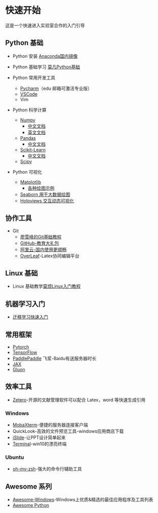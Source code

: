 # 快速开始

这是一个快速进入实验室合作的入门引导

## Python 基础

- Python 安装 [Anaconda国内镜像](https://mirror.tuna.tsinghua.edu.cn/help/anaconda/)
- Python 基础学习 [莫凡Python基础](https://morvanzhou.github.io/tutorials/python-basic/)
- Python 常用开发工具
  - [Pycharm](https://www.jetbrains.com/pycharm/download/)（edu 邮箱可激活专业版）
  - [VSCode](https://code.visualstudio.com/)
  - Vim

- Python 科学计算
  - [Numpy](https://numpy.org/)
    - [中文文档](https://www.numpy.org.cn/)
    - [英文文档](https://www.numpy.org.cn/en/)
  - [Pandas](https://pandas.pydata.org/)
    - [中文文档](https://www.pypandas.cn/)
  - [Scikit-Learn](https://scikit-learn.org/)
    - [中文文档](https://sklearn.apachecn.org/)
  - [Scipy](https://www.scipy.org/)

- Python 可视化
  - [Matplotlib](https://matplotlib.org/)
    - [各种绘图示例](https://matplotlib.org/gallery/index.html)
  - [Seaborn 用于大数据绘图](https://seaborn.pydata.org/)
  - [Holoviews 交互动态可视化](http://holoviews.org/)

## 协作工具

- Git
  - [廖雪峰的Git基础教程](https://www.liaoxuefeng.com/wiki/896043488029600)
  - [GitHub-教育大礼包](https://education.github.com/)
  - [阿里云-国内使用更顺畅](code.aliyun.com)
  - [OverLeaf](https://www.overleaf.com/)-Latex协同编辑平台

## Linux 基础

- Linux 基础教学[莫烦Linux入门教程](https://morvanzhou.github.io/tutorials/others/)

## 机器学习入门

- [迁移学习快速入门](https://github.com/jindongwang/transferlearning)

## 常用框架

- [Pytorch](https://pytorch.org/)
- [TensorFlow](https://www.tensorflow.org/)
- [PaddlePaddle](https://www.paddlepaddle.org.cn/) 飞浆-Baidu有送服务器时长
- [JAX](https://github.com/google/jax)
- [Gluon](https://github.com/gluon-api/gluon-api/)

## 效率工具

- [Zetero](https://www.zotero.org/)-开源的文献管理软件可以配合 Latex，word 等快速生成引用

### Windows

- [MobaXterm](https://mobaxterm.mobatek.net/)-便捷的服务器连接客户端
- QuickLook-高效的文件预览工具-windows应用商店下载
- [iSlide](https://www.islide.cc/)-让PPT设计简单起来
- [Terminal](https://www.microsoft.com/en-us/p/windows-terminal-preview/9n0dx20hk701)-win10的漂亮终端

### Ubuntu

- [oh-my-zsh](https://github.com/ohmyzsh/ohmyzsh)-强大的命令行辅助工具

## Awesome 系列

- [Awesome-Windows](https://github.com/Awesome-Windows/Awesome/blob/master/README-cn.md)-Windows上优质&精选的最佳应用程序及工具列表
- [Awesome Python](https://github.com/vinta/awesome-python)
